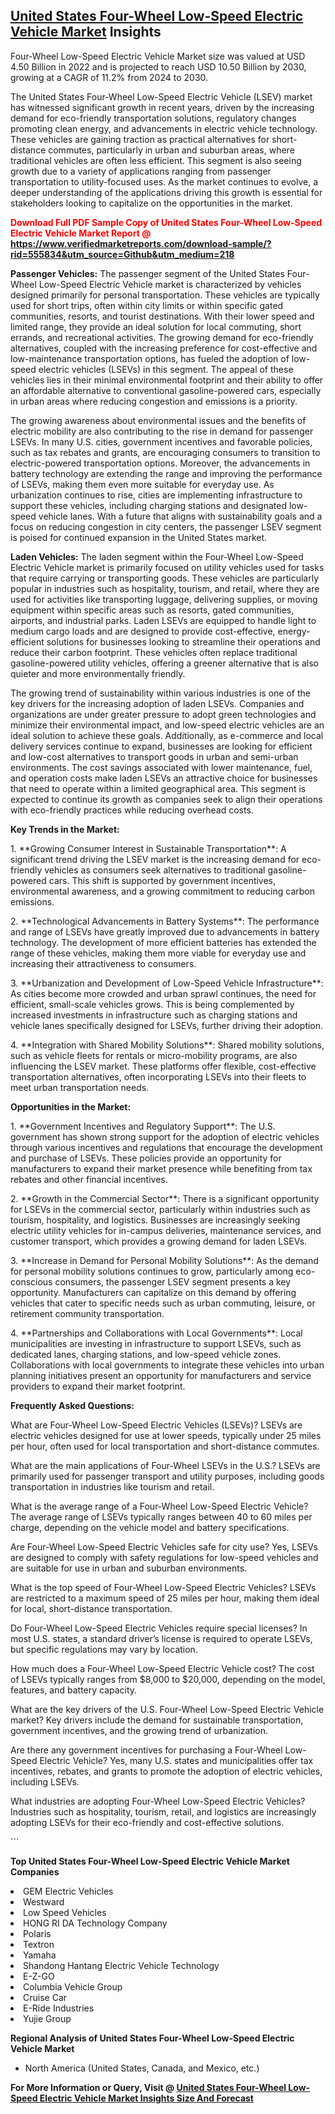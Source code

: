 <h2><a href="https://www.verifiedmarketreports.com/download-sample/?rid=555834&amp;utm_source=Github&amp;utm_medium=218" target="_blank">United States Four-Wheel Low-Speed Electric Vehicle Market</a> Insights</h2><p>Four-Wheel Low-Speed Electric Vehicle Market size was valued at USD 4.50 Billion in 2022 and is projected to reach USD 10.50 Billion by 2030, growing at a CAGR of 11.2% from 2024 to 2030.</p><p> <p>The United States Four-Wheel Low-Speed Electric Vehicle (LSEV) market has witnessed significant growth in recent years, driven by the increasing demand for eco-friendly transportation solutions, regulatory changes promoting clean energy, and advancements in electric vehicle technology. These vehicles are gaining traction as practical alternatives for short-distance commutes, particularly in urban and suburban areas, where traditional vehicles are often less efficient. This segment is also seeing growth due to a variety of applications ranging from passenger transportation to utility-focused uses. As the market continues to evolve, a deeper understanding of the applications driving this growth is essential for stakeholders looking to capitalize on the opportunities in the market.</p> <p><strong><p><span class=""><span style="color: #ff0000;"><strong>Download Full PDF Sample Copy of United States Four-Wheel Low-Speed Electric Vehicle Market Report</strong> @ </span><a href="https://www.verifiedmarketreports.com/download-sample/?rid=555834&amp;utm_source=Github&amp;utm_medium=218" target="_blank">https://www.verifiedmarketreports.com/download-sample/?rid=555834&amp;utm_source=Github&amp;utm_medium=218</a></span></p></strong></p> <p><strong>Passenger Vehicles:</strong> The passenger segment of the United States Four-Wheel Low-Speed Electric Vehicle market is characterized by vehicles designed primarily for personal transportation. These vehicles are typically used for short trips, often within city limits or within specific gated communities, resorts, and tourist destinations. With their lower speed and limited range, they provide an ideal solution for local commuting, short errands, and recreational activities. The growing demand for eco-friendly alternatives, coupled with the increasing preference for cost-effective and low-maintenance transportation options, has fueled the adoption of low-speed electric vehicles (LSEVs) in this segment. The appeal of these vehicles lies in their minimal environmental footprint and their ability to offer an affordable alternative to conventional gasoline-powered cars, especially in urban areas where reducing congestion and emissions is a priority. <p>The growing awareness about environmental issues and the benefits of electric mobility are also contributing to the rise in demand for passenger LSEVs. In many U.S. cities, government incentives and favorable policies, such as tax rebates and grants, are encouraging consumers to transition to electric-powered transportation options. Moreover, the advancements in battery technology are extending the range and improving the performance of LSEVs, making them even more suitable for everyday use. As urbanization continues to rise, cities are implementing infrastructure to support these vehicles, including charging stations and designated low-speed vehicle lanes. With a future that aligns with sustainability goals and a focus on reducing congestion in city centers, the passenger LSEV segment is poised for continued expansion in the United States market.</p> <p><strong>Laden Vehicles:</strong> The laden segment within the Four-Wheel Low-Speed Electric Vehicle market is primarily focused on utility vehicles used for tasks that require carrying or transporting goods. These vehicles are particularly popular in industries such as hospitality, tourism, and retail, where they are used for activities like transporting luggage, delivering supplies, or moving equipment within specific areas such as resorts, gated communities, airports, and industrial parks. Laden LSEVs are equipped to handle light to medium cargo loads and are designed to provide cost-effective, energy-efficient solutions for businesses looking to streamline their operations and reduce their carbon footprint. These vehicles often replace traditional gasoline-powered utility vehicles, offering a greener alternative that is also quieter and more environmentally friendly. <p>The growing trend of sustainability within various industries is one of the key drivers for the increasing adoption of laden LSEVs. Companies and organizations are under greater pressure to adopt green technologies and minimize their environmental impact, and low-speed electric vehicles are an ideal solution to achieve these goals. Additionally, as e-commerce and local delivery services continue to expand, businesses are looking for efficient and low-cost alternatives to transport goods in urban and semi-urban environments. The cost savings associated with lower maintenance, fuel, and operation costs make laden LSEVs an attractive choice for businesses that need to operate within a limited geographical area. This segment is expected to continue its growth as companies seek to align their operations with eco-friendly practices while reducing overhead costs.</p> <p><strong>Key Trends in the Market:</strong></p> <p>1. **Growing Consumer Interest in Sustainable Transportation**: A significant trend driving the LSEV market is the increasing demand for eco-friendly vehicles as consumers seek alternatives to traditional gasoline-powered cars. This shift is supported by government incentives, environmental awareness, and a growing commitment to reducing carbon emissions.</p> <p>2. **Technological Advancements in Battery Systems**: The performance and range of LSEVs have greatly improved due to advancements in battery technology. The development of more efficient batteries has extended the range of these vehicles, making them more viable for everyday use and increasing their attractiveness to consumers.</p> <p>3. **Urbanization and Development of Low-Speed Vehicle Infrastructure**: As cities become more crowded and urban sprawl continues, the need for efficient, small-scale vehicles grows. This is being complemented by increased investments in infrastructure such as charging stations and vehicle lanes specifically designed for LSEVs, further driving their adoption.</p> <p>4. **Integration with Shared Mobility Solutions**: Shared mobility solutions, such as vehicle fleets for rentals or micro-mobility programs, are also influencing the LSEV market. These platforms offer flexible, cost-effective transportation alternatives, often incorporating LSEVs into their fleets to meet urban transportation needs.</p> <p><strong>Opportunities in the Market:</strong></p> <p>1. **Government Incentives and Regulatory Support**: The U.S. government has shown strong support for the adoption of electric vehicles through various incentives and regulations that encourage the development and purchase of LSEVs. These policies provide an opportunity for manufacturers to expand their market presence while benefiting from tax rebates and other financial incentives.</p> <p>2. **Growth in the Commercial Sector**: There is a significant opportunity for LSEVs in the commercial sector, particularly within industries such as tourism, hospitality, and logistics. Businesses are increasingly seeking electric utility vehicles for in-campus deliveries, maintenance services, and customer transport, which provides a growing demand for laden LSEVs.</p> <p>3. **Increase in Demand for Personal Mobility Solutions**: As the demand for personal mobility solutions continues to grow, particularly among eco-conscious consumers, the passenger LSEV segment presents a key opportunity. Manufacturers can capitalize on this demand by offering vehicles that cater to specific needs such as urban commuting, leisure, or retirement community transportation.</p> <p>4. **Partnerships and Collaborations with Local Governments**: Local municipalities are investing in infrastructure to support LSEVs, such as dedicated lanes, charging stations, and low-speed vehicle zones. Collaborations with local governments to integrate these vehicles into urban planning initiatives present an opportunity for manufacturers and service providers to expand their market footprint.</p> <p><strong>Frequently Asked Questions:</strong></p> <p>What are Four-Wheel Low-Speed Electric Vehicles (LSEVs)? LSEVs are electric vehicles designed for use at lower speeds, typically under 25 miles per hour, often used for local transportation and short-distance commutes.</p> <p>What are the main applications of Four-Wheel LSEVs in the U.S.? LSEVs are primarily used for passenger transport and utility purposes, including goods transportation in industries like tourism and retail.</p> <p>What is the average range of a Four-Wheel Low-Speed Electric Vehicle? The average range of LSEVs typically ranges between 40 to 60 miles per charge, depending on the vehicle model and battery specifications.</p> <p>Are Four-Wheel Low-Speed Electric Vehicles safe for city use? Yes, LSEVs are designed to comply with safety regulations for low-speed vehicles and are suitable for use in urban and suburban environments.</p> <p>What is the top speed of Four-Wheel Low-Speed Electric Vehicles? LSEVs are restricted to a maximum speed of 25 miles per hour, making them ideal for local, short-distance transportation.</p> <p>Do Four-Wheel Low-Speed Electric Vehicles require special licenses? In most U.S. states, a standard driver’s license is required to operate LSEVs, but specific regulations may vary by location.</p> <p>How much does a Four-Wheel Low-Speed Electric Vehicle cost? The cost of LSEVs typically ranges from $8,000 to $20,000, depending on the model, features, and battery capacity.</p> <p>What are the key drivers of the U.S. Four-Wheel Low-Speed Electric Vehicle market? Key drivers include the demand for sustainable transportation, government incentives, and the growing trend of urbanization.</p> <p>Are there any government incentives for purchasing a Four-Wheel Low-Speed Electric Vehicle? Yes, many U.S. states and municipalities offer tax incentives, rebates, and grants to promote the adoption of electric vehicles, including LSEVs.</p> <p>What industries are adopting Four-Wheel Low-Speed Electric Vehicles? Industries such as hospitality, tourism, retail, and logistics are increasingly adopting LSEVs for their eco-friendly and cost-effective solutions.</p> ```</p><p><strong>Top United States Four-Wheel Low-Speed Electric Vehicle Market Companies</strong></p><div data-test-id=""><p><li>GEM Electric Vehicles</li><li> Westward</li><li> Low Speed Vehicles</li><li> HONG RI DA Technology Company</li><li> Polaris</li><li> Textron</li><li> Yamaha</li><li> Shandong Hantang Electric Vehicle Technology</li><li> E-Z-GO</li><li> Columbia Vehicle Group</li><li> Cruise Car</li><li> E-Ride Industries</li><li> Yujie Group</li></p><div><strong>Regional Analysis of&nbsp;United States Four-Wheel Low-Speed Electric Vehicle Market</strong></div><ul><li dir="ltr"><p dir="ltr">North America&nbsp;(United States, Canada, and Mexico, etc.)</p></li></ul><p><strong>For More Information or Query, Visit @&nbsp;</strong><strong><a href="https://www.verifiedmarketreports.com/product/four-wheel-low-speed-electric-vehicle-market/?utm_source=Github&amp;utm_medium=218" target="_blank">United States Four-Wheel Low-Speed Electric Vehicle Market Insights Size And Forecast</a></strong></p></div>
